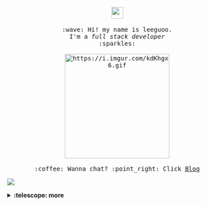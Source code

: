 
<p align="center">
  <img src="https://user-images.githubusercontent.com/5679180/79618120-0daffb80-80be-11ea-819e-d2b0fa904d07.gif" width="27px">
  <br><br>
  <samp>
    :wave: Hi! my name is leeguoo.
    <br>I'm a <em>full stack developer</em>
    <br> :sparkles:<br><br>
    <img src="http://file.leeguoo.com/Fo5VD2byKUmsnQMQd9CnZIKpSYN5" alt="https://i.imgur.com/kdKhgx6.gif" width="240px" align="center">
    <br><br>:coffee: Wanna chat? :point_right: Click <a href="https://leeguooo.com">Blog</a>
  </samp>
</p>

<a title="Hits" target="_blank" href="https://leeguoo.com"><img src="https://hits.b3log.org/88250/hits.svg"></a>

<details>
  <summary><b>:telescope: more </b></summary>
  <p align="center">
  <img src="https://github-readme-stats.vercel.app/api?username=leeguooooo&show_icons=true&theme=dark"/>
  </p>
  <p align="center">
  <img src="https://github-readme-stats.vercel.app/api/top-langs/?username=leeguooooo&theme=dark"/>
</p>
</details>
